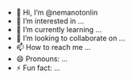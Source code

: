 - 👋 Hi, I’m @nemanotonlin
- 👀 I’m interested in ...
- 🌱 I’m currently learning ...
- 💞️ I’m looking to collaborate on ...
- 📫 How to reach me ...
- 😄 Pronouns: ...
- ⚡ Fun fact: ...

<!---
nemanotonlin/nemanotonlin is a ✨ special ✨ repository because its `README.md` (this file) appears on your GitHub profile.
You can click the Preview link to take a look at your changes.
--->
